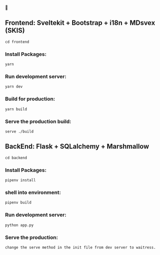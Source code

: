 🚣

Frontend: Sveltekit + Bootstrap + i18n + MDsvex (SKIS)
------------------------------------------------------
`
cd frontend
`
### Install Packages:
`
yarn
`
### Run development server:
`
yarn dev
`
### Build for production:
`
yarn build
`
### Serve the production build:
`
serve ./build
`

BackEnd: Flask + SQLalchemy + Marshmallow
------------------------------------------------------
`
cd backend
`
### Install Packages:
`
pipenv install
`
### shell into environment:
`
pipenv build
`
### Run development server:
`
python app.py
`
### Serve the production:
`
change the serve method in the init file
from dev server to waitress.
`
